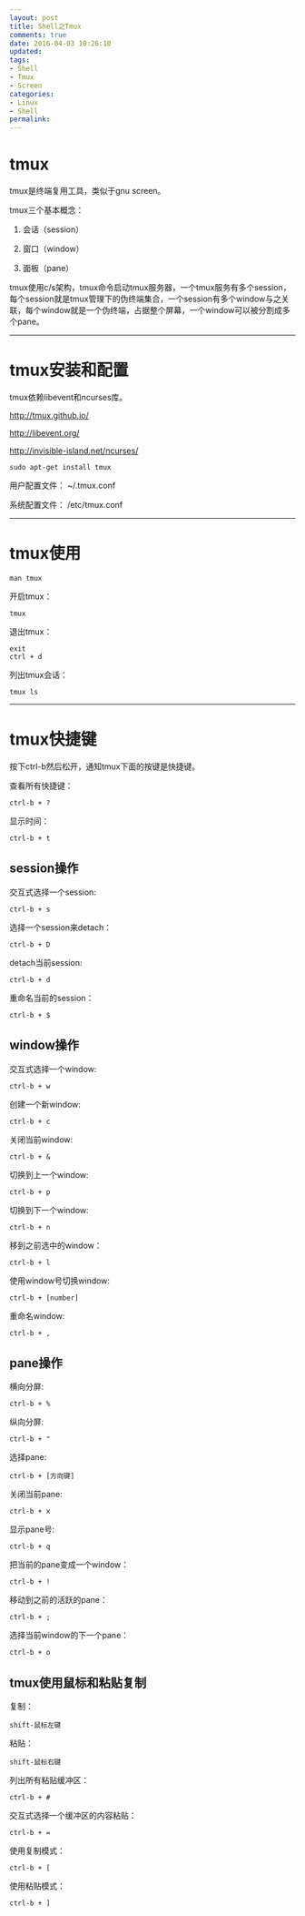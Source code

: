 ```yaml
---
layout: post
title: Shell之Tmux
comments: true
date: 2016-04-03 10:26:10
updated:
tags:
- Shell
- Tmux
- Screen
categories:
- Linux
- Shell
permalink:
---
```


# tmux

tmux是终端复用工具，类似于gnu screen。

tmux三个基本概念：

1. 会话（session）

2. 窗口（window）

3. 面板（pane）

tmux使用c/s架构，tmux命令启动tmux服务器，一个tmux服务有多个session，每个session就是tmux管理下的伪终端集合，一个session有多个window与之关联，每个window就是一个伪终端，占据整个屏幕，一个window可以被分割成多个pane。

***

# tmux安装和配置

tmux依赖libevent和ncurses库。

<http://tmux.github.io/>

<http://libevent.org/>

<http://invisible-island.net/ncurses/>

    sudo apt-get install tmux

用户配置文件： ~/.tmux.conf

系统配置文件： /etc/tmux.conf

***

# tmux使用

    man tmux

开启tmux：

    tmux

退出tmux：

    exit
    ctrl + d

列出tmux会话：

    tmux ls

***

# tmux快捷键

按下ctrl-b然后松开，通知tmux下面的按键是快捷键。

查看所有快捷键：

    ctrl-b + ?


显示时间：

    ctrl-b + t

## session操作

交互式选择一个session:

    ctrl-b + s

选择一个session来detach：

    ctrl-b + D

detach当前session:

    ctrl-b + d

重命名当前的session：

    ctrl-b + $

## window操作

交互式选择一个window:

    ctrl-b + w

创建一个新window:

    ctrl-b + c

关闭当前window:

    ctrl-b + &

切换到上一个window:

    ctrl-b + p

切换到下一个window:

    ctrl-b + n

移到之前选中的window：

    ctrl-b + l

使用window号切换window:

    ctrl-b + [number]

重命名window:

    ctrl-b + ,

## pane操作

横向分屏:

    ctrl-b + %

纵向分屏:

    ctrl-b + "

选择pane:

    ctrl-b + [方向键]

关闭当前pane:

    ctrl-b + x

显示pane号:

    ctrl-b + q

把当前的pane变成一个window：

    ctrl-b + !

移动到之前的活跃的pane：

    ctrl-b + ;

选择当前window的下一个pane：

    ctrl-b + o

## tmux使用鼠标和粘贴复制

复制：

    shift-鼠标左键

粘贴：

    shift-鼠标右键

列出所有粘贴缓冲区：

    ctrl-b + #

交互式选择一个缓冲区的内容粘贴：

    ctrl-b + =

使用复制模式：

    ctrl-b + [

使用粘贴模式：

    ctrl-b + ]
